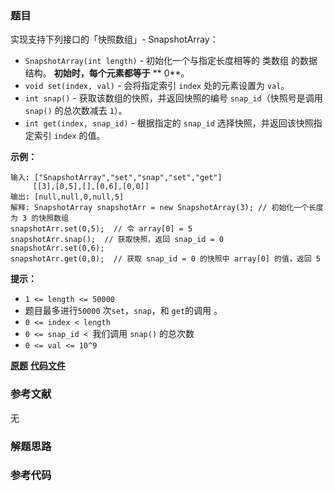 ### 题目
实现支持下列接口的「快照数组」- SnapshotArray：

  * `SnapshotArray(int length)` \- 初始化一个与指定长度相等的 类数组 的数据结构。 **初始时，每个元素都等于** **  0**。
  * `void set(index, val)` \- 会将指定索引 `index` 处的元素设置为 `val`。
  * `int snap()` \- 获取该数组的快照，并返回快照的编号 `snap_id`（快照号是调用 `snap()` 的总次数减去 `1`）。
  * `int get(index, snap_id)` \- 根据指定的 `snap_id` 选择快照，并返回该快照指定索引 `index` 的值。



**示例：**

    
    
    输入: ["SnapshotArray","set","snap","set","get"]
         [[3],[0,5],[],[0,6],[0,0]]
    输出: [null,null,0,null,5]
    解释: SnapshotArray snapshotArr = new SnapshotArray(3); // 初始化一个长度为 3 的快照数组
    snapshotArr.set(0,5);  // 令 array[0] = 5
    snapshotArr.snap();  // 获取快照，返回 snap_id = 0
    snapshotArr.set(0,6);
    snapshotArr.get(0,0);  // 获取 snap_id = 0 的快照中 array[0] 的值，返回 5



**提示：**

  * `1 <= length <= 50000`
  * 题目最多进行`50000` 次`set`，`snap`，和 `get`的调用 。
  * `0 <= index < length`
  * `0 <= snap_id < `我们调用 `snap()` 的总次数
  * `0 <= val <= 10^9`

 **[原题](https://leetcode-cn.com/problems/snapshot-array/)**    **[代码文件]()**


### 参考文献
无

### 解题思路




### 参考代码

```go


```




